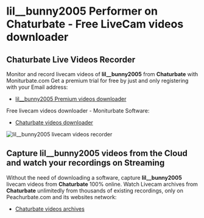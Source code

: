 # lil__bunny2005 Performer on Chaturbate - Free LiveCam videos downloader

## Chaturbate Live Videos Recorder

Monitor and record livecam videos of **lil__bunny2005** from **Chaturbate** with Moniturbate.com
Get a premium trial for free by just and only registering with your Email address:
* [lil__bunny2005 Premium videos downloader](https://moniturbate.com/request-demo-licence-key.html)

Free livecam videos downloader - Moniturbate Software:
* [Chaturbate videos downloader](https://moniturbate.com/moniturbate-download-software.html)

![lil__bunny2005 livecam videos recorder](https://peachurnet.com/templates/moniturbate-software.png)


## Capture lil__bunny2005 videos from the Cloud and watch your recordings on Streaming

Without the need of downloading a software, capture **lil__bunny2005** livecam videos from **Chaturbate** 100% online.
Watch Livecam archives from **Chaturbate** unlimitedly from thousands of existing recordings, only on Peachurbate.com and its websites network:
* [Chaturbate videos archives](https://peachurnet.com/)